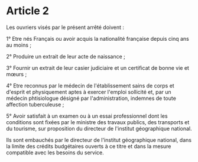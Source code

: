 # Article 2

Les ouvriers visés par le présent arrêté doivent :

1° Etre nés Français ou avoir acquis la nationalité française depuis cinq ans au moins ;

2° Produire un extrait de leur acte de naissance ;

3° Fournir un extrait de leur casier judiciaire et un certificat de bonne vie et mœurs ;

4° Etre reconnus par le médecin de l'établissement sains de corps et d'esprit et physiquement aptes à exercer l'emploi sollicité et, par un médecin phtisiologue désigné par l'administration, indemnes de toute affection tuberculeuse ;

5° Avoir satisfait à un examen ou à un essai professionnel dont les conditions sont fixées par le ministre des travaux publics, des transports et du tourisme, sur proposition du directeur de l'institut géographique national.

Ils sont embauchés par le directeur de l'institut géographique national, dans la limite des crédits budgétaires ouverts à ce titre et dans la mesure compatible avec les besoins du service.
